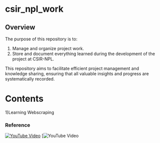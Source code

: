 # csir_npl_work
## Overview
The purpose of this repository is to:
1. Manage and organize project work.
2. Store and document everything learned during the development of the project at CSIR-NPL.

This repository aims to facilitate efficient project management and knowledge sharing, ensuring that all valuable insights and progress are systematically recorded.

# Contents
1)Learning Webscraping 
  ### Reference
   [![YouTube Video](https://i.ytimg.com/vi/2hPCX-p_X8Q/hq720.jpg)](https://www.youtube.com/watch?v=2hPCX-p_X8Q)
    [![YouTube Video](https://www.youtube.com/watch?v=R8vJCKpgu0Y)
   
